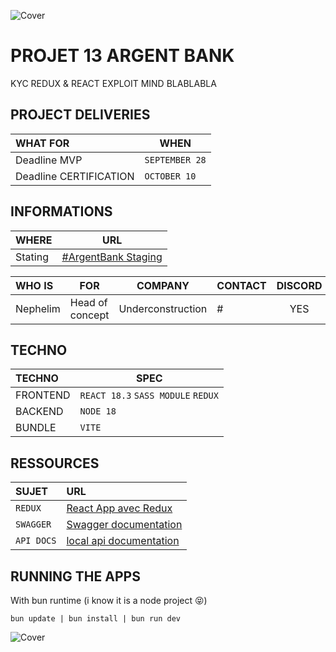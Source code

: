 ![Cover](https://kpkfzczpavanzocxzyta.supabase.co/storage/v1/object/public/oc-react/readme-header-oc-react-13.png)

<!-- ∵ ƸӜƷ ∴∵ ƸӜƷ ∴∵ ƸӜƷ ∴∵ ƸӜƷ ∴∵ ƸӜƷ ∴∵ ƸӜƷ ∴∵ ƸӜƷ ∴∵ ƸӜƷ ∴∵ ƸӜƷ ∴∵ ƸӜƷ ∴∵ ƸӜƷ ∴∵ ƸӜƷ ∴ -->

# PROJET 13 ARGENT BANK

KYC REDUX & REACT
EXPLOIT MIND
BLABLABLA

## PROJECT DELIVERIES

| WHAT FOR               | WHEN           |
| :--------------------- | -------------- |
| Deadline MVP           | `SEPTEMBER 28` |
| Deadline CERTIFICATION | `OCTOBER 10`   |

## INFORMATIONS

| WHERE   | URL                                                |
| :------ | -------------------------------------------------- |
| Stating | [#ArgentBank Staging](https://oc13.youcodeuse.com) |

| WHO IS   | FOR             |      COMPANY      | CONTACT | DISCORD |
| :------- | --------------- | :---------------: | ------- | :-----: |
| Nephelim | Head of concept | Underconstruction | #       |   YES   |

## TECHNO

| TECHNO   | SPEC                               |
| :------- | ---------------------------------- |
| FRONTEND | `REACT 18.3` `SASS MODULE` `REDUX` |
| BACKEND  | `NODE 18`                          |
| BUNDLE   | `VITE`                             |

## RESSOURCES

| SUJET      | URL                                                                                                                                                     |
| :--------- | :------------------------------------------------------------------------------------------------------------------------------------------------------ |
| `REDUX`    | [React App avec Redux](https://openclassrooms.com/fr/courses/8228131-gerez-votre-application-react-avec-redux-et-redux-toolkit?archived-source=7150626) |
| `SWAGGER`  | [Swagger documentation](https://editor.swagger.io/)                                                                                                     |
| `API DOCS` | [local api documentation](http://localhost:3001/api-docs)                                                                                               |

## RUNNING THE APPS

With bun runtime (i know it is a node project 😝)

```
bun update | bun install | bun run dev

```

![Cover](https://kpkfzczpavanzocxzyta.supabase.co/storage/v1/object/public/oc-react/readme-footer-oc-react-13.png)
